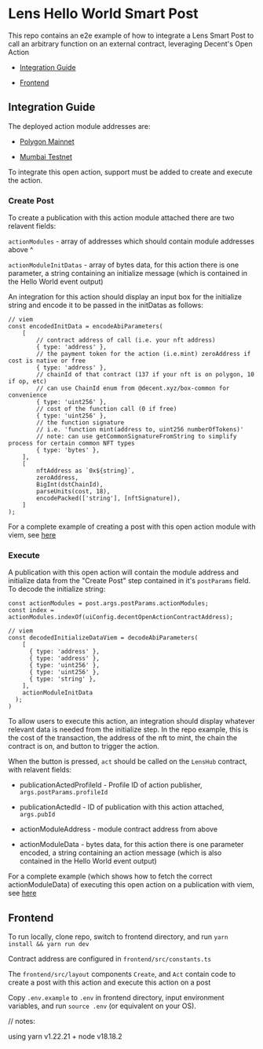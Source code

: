 # Lens Hello World Smart Post

This repo contains an e2e example of how to integrate a Lens Smart Post to call an arbitrary function on an external contract, leveraging Decent's Open Action

- [Integration Guide](#integration-guide)

- [Frontend](#frontend)


## Integration Guide

The deployed action module addresses are:

- [Polygon Mainnet](https://polygonscan.com/address/0xA9d72bCAd216b1F05d7D60b46Fd8dC01D501257a)

- [Mumbai Testnet](https://mumbai.polygonscan.com/address/0x5bF5269c2F5983a3a72F2bFc69D5f07530138CBd)

To integrate this open action, support must be added to create and execute the action.

### Create Post

To create a publication with this action module attached there are two relavent fields:

`actionModules` - array of addresses which should contain module addresses above ^

`actionModuleInitDatas` - array of bytes data, for this action there is one parameter, a string containing an initialize message (which is contained in the Hello World event output)

An integration for this action should display an input box for the initialize string and encode it to be passed in the initDatas as follows:

```
// viem
const encodedInitData = encodeAbiParameters(
    [
        // contract address of call (i.e. your nft address)
        { type: 'address' },
        // the payment token for the action (i.e.mint) zeroAddress if cost is native or free
        { type: 'address' },
        // chainId of that contract (137 if your nft is on polygon, 10 if op, etc)
        // can use ChainId enum from @decent.xyz/box-common for convenience
        { type: 'uint256' },
        // cost of the function call (0 if free)
        { type: 'uint256' },
        // the function signature
        // i.e. 'function mint(address to, uint256 numberOfTokens)'
        // note: can use getCommonSignatureFromString to simplify process for certain common NFT types
        { type: 'bytes' },
    ],
    [
        nftAddress as `0x${string}`,
        zeroAddress,
        BigInt(dstChainId),
        parseUnits(cost, 18),
        encodePacked(['string'], [nftSignature]),
    ]
);
```

For a complete example of creating a post with this open action module with viem, see [here](https://github.com/wkantaros/lens-openAction/blob/main/frontend/src/layout/Create.tsx)

### Execute

A publication with this open action will contain the module address and initialize data from the "Create Post" step contained in it's `postParams` field. To decode the initialize string:

```
const actionModules = post.args.postParams.actionModules;
const index = actionModules.indexOf(uiConfig.decentOpenActionContractAddress);

// viem
const decodedInitializeDataViem = decodeAbiParameters(
    [
      { type: 'address' },
      { type: 'address' },
      { type: 'uint256' },
      { type: 'uint256' },
      { type: 'string' },
    ],
    actionModuleInitData
  );
)

```

To allow users to execute this action, an integration should display whatever relevant data is needed from the initialize step. In the repo example, this is the cost of the transaction, the address of the nft to mint, the chain the contract is on, and button to trigger the action.

When the button is pressed, `act` should be called on the `LensHub` contract, with relavent fields:

- publicationActedProfileId - Profile ID of action publisher, `args.postParams.profileId`

- publicationActedId - ID of publication with this action attached, `args.pubId`

- actionModuleAddress - module contract address from above

- actionModuleData - bytes data, for this action there is one parameter encoded, a string containing an action message (which is also contained in the Hello World event output)

For a complete example (which shows how to fetch the correct actionModuleData) of executing this open action on a publication with viem, see [here](https://github.com/wkantaros/lens-openAction/blob/main/frontend/src/layout/Act.tsx)


## Frontend

To run locally, clone repo, switch to frontend directory, and run `yarn install && yarn run dev`

Contract address are configured in `frontend/src/constants.ts`

The `frontend/src/layout` components `Create`, and `Act` contain code to create a post with this action and execute this action on a post

Copy `.env.example` to `.env` in frontend directory, input environment variables, and run `source .env` (or equivalent on your OS).

// notes:

using yarn v1.22.21 + node v18.18.2
